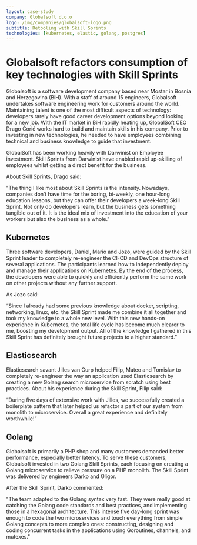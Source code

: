 ```yaml
---
layout: case-study
company: Globalsoft d.o.o
logo: /img/companies/globalsoft-logo.png
subtitle: Retooling with Skill Sprints
technologies: [kubernetes, elastic, golang, postgres]
---
```


# Globalsoft refactors consumption of key technologies with Skill Sprints

Globalsoft is a software development company based near Mostar in Bosnia and Herzegovina (BiH). With a staff of around 15 engineers, Globalsoft undertakes software engineering work for customers around the world. 
Maintaining talent is one of the most difficult aspects of technology: developers rarely have good career development options beyond looking for a new job. With the IT market in BiH rapidly heating up, GlobalSoft CEO Drago Ćorić works hard to build and maintain skills in his company. Prior to investing in new technologies, he needed to have employees combining technical and business knowledge to guide that investment.

GlobalSoft has been working heavily with Darwinist on Employee investment. Skill Sprints from Darwinist have enabled rapid up-skilling of employees whilst getting a direct benefit for the business.

About Skill Sprints, Drago said:

<p class="box has-background-dark">"The thing I like most about Skill Sprints is the intensity. Nowadays, companies don’t have time for the boring, bi-weekly, one hour-long education lessons, but they can offer their developers a week-long Skill Sprint. Not only do developers learn, but the business gets something tangible out of it. It is the ideal mix of investment into the education of your workers but also the business as a whole."</p>


## Kubernetes

Three software developers, Daniel, Mario and Jozo, were guided by the Skill Sprint leader to completely re-engineer the CI-CD and DevOps structure of several applications. The participants learned how to independently deploy and manage their applications on Kubernetes. By the end of the process, the developers were able to quickly and efficiently perform the same work on other projects without any further support. 

As Jozo said:

<p class="box has-background-dark">“Since I already had some previous knowledge about docker, scripting, networking, linux, etc. the Skill Sprint made me combine it all together and took my knowledge to a whole new level. With this new hands-on experience in Kubernetes, the total life cycle has become much clearer to me, boosting my development output. All of the knowledge I gathered in this Skill Sprint has definitely brought future projects to a higher standard.”</p>


## Elasticsearch

Elasticsearch savant Jilles van Gurp helped Filip, Mateo and Tomislav to completely re-engineer the way an application used Elasticsearch by creating a new Golang search microservice from scratch using best practices. About his experience during the Skill Sprint, Filip said: 

<p class="box has-background-dark">“During five days of extensive work with Jilles, we successfully created a boilerplate pattern that later helped us refactor a part of our system from monolith to microservice. Overall a great experience and definitely worthwhile!”</p>


## Golang

Globalsoft is primarily a PHP shop and many customers demanded better performance, especially better latency. To serve these customers, Globalsoft invested in two Golang Skill Sprints, each focusing on creating a Golang microservice to relieve pressure on a PHP monolith. The Skill Sprint was delivered by engineers Darko and Gligor.

After the Skill Sprint, Darko commented:

<p class="box has-background-dark">
"The team adapted to the Golang syntax very fast. They were really good at catching the Golang code standards and best practices, and implementing those in a hexagonal architecture. This intense five day-long sprint was enough to code the two microservices and touch everything from simple Golang concepts to more complex ones: constructing, designing and coding concurrent tasks in the applications using Goroutines, channels, and mutexes."
</p>
